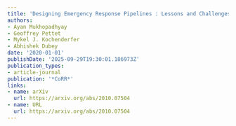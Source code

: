 ```yaml
---
title: 'Designing Emergency Response Pipelines : Lessons and Challenges'
authors:
- Ayan Mukhopadhyay
- Geoffrey Pettet
- Mykel J. Kochenderfer
- Abhishek Dubey
date: '2020-01-01'
publishDate: '2025-09-29T19:30:01.186973Z'
publication_types:
- article-journal
publication: '*CoRR*'
links:
- name: arXiv
  url: https://arxiv.org/abs/2010.07504
- name: URL
  url: https://arxiv.org/abs/2010.07504
---
```

